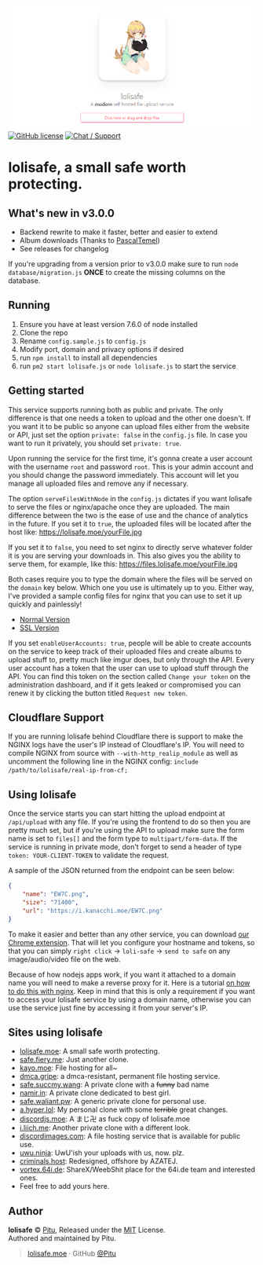 ![lolisafe](public/images/fb_share.png)
[![GitHub license](https://img.shields.io/badge/license-MIT-blue.svg?style=flat-square)](https://raw.githubusercontent.com/kanadeko/Kuro/master/LICENSE)
[![Chat / Support](https://img.shields.io/badge/Chat%20%2F%20Support-discord-7289DA.svg?style=flat-square)](https://discord.gg/5g6vgwn)

# lolisafe, a small safe worth protecting.

## What's new in v3.0.0
- Backend rewrite to make it faster, better and easier to extend
- Album downloads (Thanks to [PascalTemel](https://github.com/PascalTemel))
- See releases for changelog

If you're upgrading from a version prior to v3.0.0 make sure to run `node database/migration.js` **ONCE** to create the missing columns on the database.

## Running
1. Ensure you have at least version 7.6.0 of node installed
2. Clone the repo
3. Rename `config.sample.js` to `config.js`
4. Modify port, domain and privacy options if desired
5. run `npm install` to install all dependencies
6. run `pm2 start lolisafe.js` or `node lolisafe.js` to start the service

## Getting started
This service supports running both as public and private. The only difference is that one needs a token to upload and the other one doesn't. If you want it to be public so anyone can upload files either from the website or API, just set the option `private: false` in the `config.js` file. In case you want to run it privately, you should set `private: true`.

Upon running the service for the first time, it's gonna create a user account with the username `root` and password `root`. This is your admin account and you should change the password immediately. This account will let you manage all uploaded files and remove any if necessary.

The option `serveFilesWithNode` in the `config.js` dictates if you want lolisafe to serve the files or nginx/apache once they are uploaded. The main difference between the two is the ease of use and the chance of analytics in the future.
If you set it to `true`, the uploaded files will be located after the host like:
	https://lolisafe.moe/yourFile.jpg

If you set it to `false`, you need to set nginx to directly serve whatever folder it is you are serving your
downloads in. This also gives you the ability to serve them, for example, like this:
	https://files.lolisafe.moe/yourFile.jpg

Both cases require you to type the domain where the files will be served on the `domain` key below.
Which one you use is ultimately up to you. Either way, I've provided a sample config files for nginx that you can use to set it up quickly and painlessly!
- [Normal Version](https://github.com/WeebDev/lolisafe/blob/master/nginx.sample.conf)
- [SSL Version](https://github.com/WeebDev/lolisafe/blob/master/nginx-ssl.sample.conf)

If you set `enableUserAccounts: true`, people will be able to create accounts on the service to keep track of their uploaded files and create albums to upload stuff to, pretty much like imgur does, but only through the API. Every user account has a token that the user can use to upload stuff through the API. You can find this token on the section called `Change your token` on the administration dashboard, and if it gets leaked or compromised you can renew it by clicking the button titled `Request new token`.

## Cloudflare Support
If you are running lolisafe behind Cloudflare there is support to make the NGINX logs have the user's IP instead of Cloudflare's IP. You will need to compile NGINX from source with `--with-http_realip_module` as well as uncomment the following line in the NGINX config: `include /path/to/lolisafe/real-ip-from-cf;`

## Using lolisafe
Once the service starts you can start hitting the upload endpoint at `/api/upload` with any file. If you're using the frontend to do so then you are pretty much set, but if you're using the API to upload make sure the form name is set to `files[]` and the form type to `multipart/form-data`. If the service is running in private mode, don't forget to send a header of type `token: YOUR-CLIENT-TOKEN` to validate the request.

A sample of the JSON returned from the endpoint can be seen below:
```json
{
	"name": "EW7C.png",
	"size": "71400",
	"url": "https://i.kanacchi.moe/EW7C.png"
}
```

To make it easier and better than any other service, you can download [our Chrome extension](https://chrome.google.com/webstore/detail/lolisafe-uploader/enkkmplljfjppcdaancckgilmgoiofnj). That will let you configure your hostname and tokens, so that you can simply `right click` ->  `loli-safe` -> `send to safe` on any image/audio/video file on the web.

Because of how nodejs apps work, if you want it attached to a domain name you will need to make a reverse proxy for it. Here is a tutorial [on how to do this with nginx](https://www.digitalocean.com/community/tutorials/how-to-set-up-a-node-js-application-for-production-on-ubuntu-16-04). Keep in mind that this is only a requirement if you want to access your lolisafe service by using a domain name, otherwise you can use the service just fine by accessing it from your server's IP.

## Sites using lolisafe
- [lolisafe.moe](https://lolisafe.moe): A small safe worth protecting.
- [safe.fiery.me](https://safe.fiery.me): Just another clone.
- [kayo.moe](https://kayo.moe): File hosting for all~
- [dmca.gripe](https://dmca.gripe): a dmca-resistant, permanent file hosting service.
- [safe.succmy.wang](https://safe.succmy.wang): A private clone with a ~~funny~~ bad name
- [namir.in](https://namir.in): A private clone dedicated to best girl.
- [safe.waliant.pw](https://safe.waliant.pw): A generic private clone for personal use.
- [a.hyper.lol](https://a.hyper.lol): My personal clone with some ~~terrible~~ great changes.
- [discordjs.moe](https://discordjs.moe): A まじ卍 as fuck copy of lolisafe.moe
- [i.liich.me](https://i.liich.me): Another private clone with a different look.
- [discordimages.com](https://discordimages.com): A file hosting service that is available for public use.
- [uwu.ninja](https://uwu.ninja): UwU'ish your uploads with us, now. plz.
- [criminals.host](https://criminals.host): Redesigned, offshore by AZATEJ.
- [vortex.64i.de](https://vortex.64i.de/): ShareX/WeebShit place for the 64i.de team and interested ones.
- Feel free to add yours here.

## Author

**lolisafe** © [Pitu](https://github.com/Pitu), Released under the [MIT](https://github.com/WeebDev/lolisafe/blob/master/LICENSE) License.<br>
Authored and maintained by Pitu.

> [lolisafe.moe](https://lolisafe.moe) · GitHub [@Pitu](https://github.com/Pitu)
